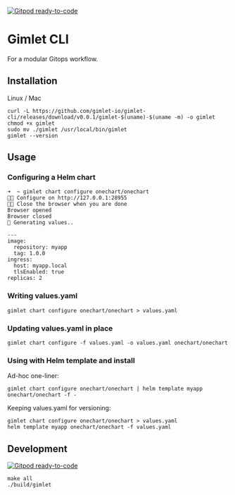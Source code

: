 [![Gitpod ready-to-code](https://img.shields.io/badge/Gitpod-ready--to--code-blue?logo=gitpod)](https://gitpod.io/#https://github.com/gimlet-io/gimlet-cli)

# Gimlet CLI

For a modular Gitops workflow.

## Installation

Linux / Mac
```
curl -L https://github.com/gimlet-io/gimlet-cli/releases/download/v0.0.1/gimlet-$(uname)-$(uname -m) -o gimlet
chmod +x gimlet
sudo mv ./gimlet /usr/local/bin/gimlet
gimlet --version
```

## Usage


### Configuring a Helm chart
```
➜  ~ gimlet chart configure onechart/onechart
👩‍💻 Configure on http://127.0.0.1:28955
👩‍💻 Close the browser when you are done
Browser opened
Browser closed
📁 Generating values..

---
image:
  repository: myapp
  tag: 1.0.0
ingress:
  host: myapp.local
  tlsEnabled: true
replicas: 2
```

### Writing values.yaml

```
gimlet chart configure onechart/onechart > values.yaml
```

### Updating values.yaml in place

```
gimlet chart configure -f values.yaml -o values.yaml onechart/onechart
```

### Using with Helm template and install

Ad-hoc one-liner:
```
gimlet chart configure onechart/onechart | helm template myapp onechart/onechart -f -
```

Keeping values.yaml for versioning:
```
gimlet chart configure onechart/onechart > values.yaml
helm template myapp onechart/onechart -f values.yaml
```

## Development

[![Gitpod ready-to-code](https://img.shields.io/badge/Gitpod-ready--to--code-blue?logo=gitpod)](https://gitpod.io/#https://github.com/gimlet-io/gimlet-cli)

```
make all
./build/gimlet
```
